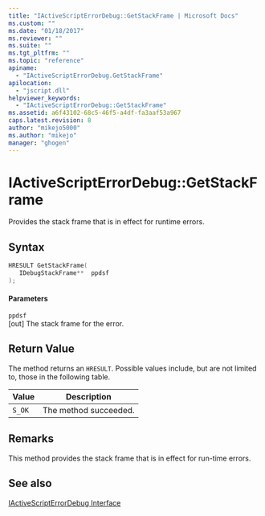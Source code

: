 ```yaml
---
title: "IActiveScriptErrorDebug::GetStackFrame | Microsoft Docs"
ms.custom: ""
ms.date: "01/18/2017"
ms.reviewer: ""
ms.suite: ""
ms.tgt_pltfrm: ""
ms.topic: "reference"
apiname: 
  - "IActiveScriptErrorDebug.GetStackFrame"
apilocation: 
  - "jscript.dll"
helpviewer_keywords: 
  - "IActiveScriptErrorDebug::GetStackFrame"
ms.assetid: a6f43102-68c5-46f5-a4df-fa3aaf53a967
caps.latest.revision: 8
author: "mikejo5000"
ms.author: "mikejo"
manager: "ghogen"
---
```

# IActiveScriptErrorDebug::GetStackFrame
Provides the stack frame that is in effect for runtime errors.  
  
## Syntax  
  
```cpp
HRESULT GetStackFrame(  
   IDebugStackFrame**  ppdsf  
);  
```  
  
#### Parameters  
 `ppdsf`  
 [out] The stack frame for the error.  
  
## Return Value  
 The method returns an `HRESULT`. Possible values include, but are not limited to, those in the following table.  
  
|Value|Description|  
|-----------|-----------------|  
|`S_OK`|The method succeeded.|  
  
## Remarks  
 This method provides the stack frame that is in effect for run-time errors.  
  
## See also  
 [IActiveScriptErrorDebug Interface](../../winscript/reference/iactivescripterrordebug-interface.md)